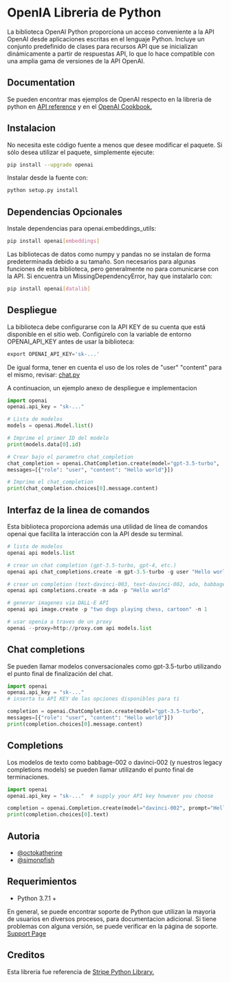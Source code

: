 
# OpenIA Libreria de Python

La biblioteca OpenAI Python proporciona un acceso conveniente a la API OpenAI desde aplicaciones escritas en el lenguaje Python. Incluye un conjunto predefinido de clases para recursos API que se inicializan dinámicamente a partir de respuestas API, lo que lo hace compatible con una amplia gama de versiones de la API OpenAI.
## Documentation

Se pueden encontrar mas ejemplos de OpenAI respecto en la libreria de python en [API reference](https://platform.openai.com/docs/api-reference?lang=python) y en el [OpenAI Cookbook.](https://github.com/openai/openai-cookbook/)


## Instalacion

No necesita este código fuente a menos que desee modificar el paquete. Si sólo desea utilizar el paquete, simplemente ejecute:

```bash
pip install --upgrade openai
```
Instalar desde la fuente con:

```bash
python setup.py install
```
## Dependencias Opcionales

Instale dependencias para openai.embeddings_utils:

```bash
pip install openai[embeddings]
```
Las bibliotecas de datos como numpy y pandas no se instalan de forma predeterminada debido a su tamaño. Son necesarios para algunas funciones de esta biblioteca, pero generalmente no para comunicarse con la API. Si encuentra un MissingDependencyError, hay que instalarlo con:

```bash
pip install openai[datalib]
```

## Despliegue

La biblioteca debe configurarse con la API KEY de su cuenta que está disponible en el sitio web. Configúrelo con la variable de entorno OPENAI_API_KEY antes de usar la biblioteca:

```python
export OPENAI_API_KEY='sk-...'
```
De igual forma, tener en cuenta el uso de los roles de "user" "content" para el mismo, revisar: [chat.py](https://github.com/ElecSYC/chatgpt_apy/blob/main/chat.py)

A continuacion, un ejemplo anexo de despliegue e implementacion

```python
import openai
openai.api_key = "sk-..."

# Lista de modelos
models = openai.Model.list()

# Imprime el primer ID del modelo
print(models.data[0].id)

# Crear bajo el parametro chat_completion
chat_completion = openai.ChatCompletion.create(model="gpt-3.5-turbo",
messages=[{"role": "user", "content": "Hello world"}])

# Imprime el chat_completion
print(chat_completion.choices[0].message.content)
```


## Interfaz de la linea de comandos

Esta biblioteca proporciona además una utilidad de línea de comandos openai que facilita la interacción con la API desde su terminal.

```python
# lista de modelos
openai api models.list

# crear un chat completion (gpt-3.5-turbo, gpt-4, etc.)
openai api chat_completions.create -m gpt-3.5-turbo -g user "Hello world"

# crear un completion (text-davinci-003, text-davinci-002, ada, babbage, curie, davinci, etc.)
openai api completions.create -m ada -p "Hello world"

# generar imagenes via DALL·E API
openai api image.create -p "two dogs playing chess, cartoon" -n 1

# usar openia a traves de un proxy
openai --proxy=http://proxy.com api models.list
```

## Chat completions

Se pueden llamar modelos conversacionales como gpt-3.5-turbo utilizando el punto final de finalización del chat.

```python
import openai
openai.api_key = "sk-..." 
# inserta tu API KEY de las opciones disponibles para ti

completion = openai.ChatCompletion.create(model="gpt-3.5-turbo", 
messages=[{"role": "user", "content": "Hello world"}])
print(completion.choices[0].message.content)
```
## Completions

Los modelos de texto como babbage-002 o davinci-002 (y nuestros legacy completions models) se pueden llamar utilizando el punto final de terminaciones.

```python
import openai
openai.api_key = "sk-..."  # supply your API key however you choose

completion = openai.Completion.create(model="davinci-002", prompt="Hello world")
print(completion.choices[0].text)
```






## Autoria

- [@octokatherine](https://www.github.com/octokatherine)
- [@simonpfish](https://github.com/openai/openai-cookbook/)

## Requerimientos

- Python 3.7.1 +

En general, se puede encontrar soporte de Python que utilizan la mayoria de usuarios en diversos procesos, para documentacion adicional. Si tiene problemas con alguna versión, se puede verificar en la página de soporte. [Support Page](https://help.openai.com/en/)

## Creditos

Esta libreria fue referencia de [Stripe Python Library.](https://github.com/stripe/stripe-python)
